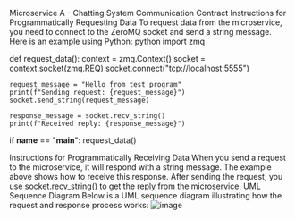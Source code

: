 Microservice A - Chatting System
Communication Contract
Instructions for Programmatically Requesting Data
To request data from the microservice, you need to connect to the ZeroMQ socket and send a string message. Here is an example using Python:
python
import zmq

def request_data():
    context = zmq.Context()
    socket = context.socket(zmq.REQ)
    socket.connect("tcp://localhost:5555")
    
    request_message = "Hello from test program"
    print(f"Sending request: {request_message}")
    socket.send_string(request_message)
    
    response_message = socket.recv_string()
    print(f"Received reply: {response_message}")

if __name__ == "__main__":
    request_data()

Instructions for Programmatically Receiving Data
When you send a request to the microservice, it will respond with a string message. The example above shows how to receive this response. After sending the request, you use socket.recv_string() to get the reply from the microservice.
UML Sequence Diagram
Below is a UML sequence diagram illustrating how the request and response process works:
![image](https://github.com/user-attachments/assets/ae490f2b-d18e-4d76-8197-8e96a0042700)
